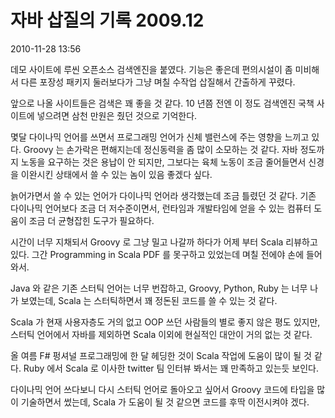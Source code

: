# 자바 삽질의 기록 2009.12

2010-11-28 13:56

데모 사이트에 루씬 오픈소스 검색엔진을 붙였다.
기능은 좋은데 편의시설이 좀 미비해서 다른 포장성 패키지 둘러보다가
그냥 며칠 수작업 삽질해서 간출하게 꾸렸다.

앞으로 나올 사이트들은 검색은 꽤 좋을 것 같다.
10 년쯤 전엔 이 정도 검색엔진 국책 사이트에 넣으려면 삼천 만원은 줬던 것으로 기억한다.

몇달 다이나믹 언어를 쓰면서 프로그래밍 언어가 신체 밸런스에 주는 영향을 느끼고 있다.
Groovy 는 손가락은 편해지는데 정신동력을 좀 많이 소모하는 것 같다.
자바 정도까지 노동을 요구하는 것은 용납이 안 되지만,
그보다는 육체 노동이 조금 줄어들면서 신경을 이완시킨 상태에서 쓸 수 있는 놈이 있음 좋겠다 싶다.

늙어가면서 쓸 수 있는 언어가 다이나믹 언어라 생각했는데 조금 틀렸던 것 같다.
기존 다이나믹 언어보다 조금 더 저수준이면서,
런타임과 개발타임에 얻을 수 있는 컴퓨터 도움이 조금 더 균형잡힌 도구가 필요하다.

시간이 너무 지채되서 Groovy 로 그냥 밀고 나갈까 하다가 어제 부터 Scala 리뷰하고 있다.
그간 Programming in Scala PDF 를 못구하고 있었는데 며칠 전에야 손에 들어와서.

Java 와 같은 기존 스터틱 언어는 너무 번잡하고, Groovy, Python, Ruby 는 너무 나가 보였는데,
Scala 는 스터틱하면서 꽤 정돈된 코드를 쓸 수 있는 것 같다.

Scala 가 현재 사용자층도 거의 없고 OOP 쓰던 사람들의 별로 좋지 않은 평도 있지만,
스터틱 언어에서 자바를 제외하면 Scala 이외에 현실적인 대안이 거의 없는 것 같다.

올 여름 F# 펑셔널 프로그래밍에 한 달 헤딩한 것이 Scala 작업에 도움이 많이 될 것 같다.
Ruby 에서 Scala 로 이사한 twitter 팀 인터뷰 봐서는 꽤 만족하고 있는듯 보인다.

다이나믹 언어 쓰다보니 다시 스터틱 언어로 돌아오고 싶어서 Groovy 코드에 타입을 많이 기술하면서 썼는데,
Scala 가 도움이 될 것 같으면 코드를 후딱 이전시켜야 겠다.